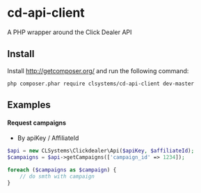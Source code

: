 cd-api-client
==================

A PHP wrapper around the Click Dealer API

Install
-------

Install http://getcomposer.org/ and run the following command:

```
php composer.phar require clsystems/cd-api-client dev-master
```

Examples
-------

#### Request campaigns

* By apiKey / AffiliateId

```php
$api = new CLSystems\Clickdealer\Api($apiKey, $affiliateId);
$campaigns = $api->getCampaigns(['campaign_id' => 1234]);

foreach ($campaigns as $campaign) {
    // do smth with campaign
}
```
